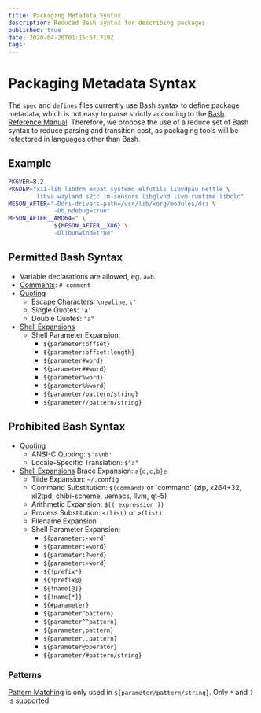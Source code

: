 ```yaml
---
title: Packaging Metadata Syntax
description: Reduced Bash syntax for describing packages
published: true
date: 2020-04-20T01:15:57.710Z
tags: 
---
```


# Packaging Metadata Syntax

The `spec` and `defines` files currently use Bash syntax to define package metadata, which is not easy to parse strictly according to the [Bash Reference Manual](https://www.gnu.org/savannah-checkouts/gnu/bash/manual/bash.html). Therefore, we propose the use of a reduce set of Bash syntax to reduce parsing and transition cost, as packaging tools will be refactored in languages other than Bash.

## Example

```bash
PKGVER=8.2
PKGDEP="x11-lib libdrm expat systemd elfutils libvdpau nettle \
        libva wayland s2tc lm-sensors libglvnd llvm-runtime libclc"
MESON_AFTER="-Ddri-drivers-path=/usr/lib/xorg/modules/dri \
             -Db_ndebug=true" 
MESON_AFTER__AMD64=" \
             ${MESON_AFTER__X86} \
             -Dlibunwind=true"
```


## Permitted Bash Syntax

* Variable declarations are allowed, eg. `a=b`.
* [Comments](https://www.gnu.org/software/bash/manual/bash.html#Comments): `# comment`
* [Quoting](https://www.gnu.org/software/bash/manual/bash.html#Quoting)
  * Escape Characters: `\newline`, `\"`
  * Single Quotes: `'a'`
  * Double Quotes: `"a"`
* [Shell Expansions](https://www.gnu.org/software/bash/manual/bash.html#Shell-Expansions)
  * Shell Parameter Expansion:
  	* `${parameter:offset}`
    * `${parameter:offset:length}`
    * `${parameter#word}`
    * `${parameter##word}`
    * `${parameter%word}`
    * `${parameter%%word}`
    * `${parameter/pattern/string}`
    * `${parameter//pattern/string}`


## Prohibited Bash Syntax

* [Quoting](https://www.gnu.org/software/bash/manual/bash.html#Quoting)
	* ANSI-C Quoting: `$'a\nb'`
	*	Locale-Specific Translation: `$"a"`
* [Shell Expansions](https://www.gnu.org/software/bash/manual/bash.html#Shell-Expansions)
   Brace Expansion: `a{d,c,b}e`
  * Tilde Expansion: `~/.config`
  * Command Substitution: `$(command)` or \`command\` (zip, x264+32, xl2tpd, chibi-scheme, uemacs, llvm, qt-5)
  * Arithmetic Expansion: `$(( expression ))`
  * Process Substitution: `<(list)` or `>(list)`
  * Filename Expansion
  * Shell Parameter Expansion:
      * `${parameter:-word}`
      * `${parameter:=word}`
      * `${parameter:?word}`
      * `${parameter:+word}`
      * `${!prefix*}`
      * `${!prefix@}`
      * `${!name[@]}`
      * `${!name[*]}`
      * `${#parameter}`
      * `${parameter^pattern}`
      * `${parameter^^pattern}`
      * `${parameter,pattern}`
      * `${parameter,,pattern}`
      * `${parameter@operator}`
      * `${parameter/#pattern/string}`


### Patterns

[Pattern Matching](https://www.gnu.org/software/bash/manual/bash.html#Pattern-Matching) is only used in `${parameter/pattern/string}`. Only `*` and `?` is supported.

